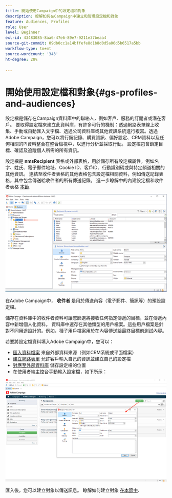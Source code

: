 ```yaml
---
title: 開始使用Campaign中的設定檔和對象
description: 瞭解如何在Campaign中建立和管理設定檔和對象
feature: Audiences, Profiles
role: User
level: Beginner
exl-id: 43483085-8aa6-47e6-89e7-9211e37beaa4
source-git-commit: 09db0cc1a14bffefe8d1b8d0d5a06d5b6517a5bb
workflow-type: tm+mt
source-wordcount: '343'
ht-degree: 20%

---
```


# 開始使用設定檔和對象{#gs-profiles-and-audiences}

設定檔是儲存在Campaign資料庫中的聯絡人，例如客戶、服務的訂閱者或潛在客戶。 要取得設定檔來建立此資料庫，有許多可行的機制：透過網路表單線上收集、手動或自動匯入文字檔、透過公司資料庫或其他資訊系統進行複寫。透過Adobe Campaign，您可以將行銷記錄、購買資訊、偏好設定、CRM資料以及任何相關的PI資料整合在整合檢視中，以進行分析並採取行動。 設定檔包含鎖定目標、確認及追蹤個人所需的所有資訊。



設定檔是 **nmsRecipient** 表格或外部表格，用於儲存所有設定檔屬性，例如名字、姓氏、電子郵件地址、Cookie ID、客戶ID、行動識別碼或與特定頻道相關的其他資訊。 連結至收件者表格的其他表格包含設定檔相關資料，例如傳送記錄表格，其中包含傳送給收件者的所有傳送記錄。 進一步瞭解中的內建設定檔和收件者表格 [本節](../dev/datamodel.md#ootb-profiles).

![](assets/recipients-in-explorer.png)

在Adobe Campaign中， **收件者** 是用於傳送內容（電子郵件、簡訊等）的預設設定檔。

儲存在資料庫中的收件者資料可讓您篩選將接收任何指定傳遞的目標，並在傳遞內容中新增個人化資料。 資料庫中還存在其他類型的用戶檔案。這些用戶檔案是針對不同用途設計的。例如，種子用戶檔案用於在內容傳送給最終目標前測試內容。

若要將設定檔資料填入Adobe Campaign中，您可以：

* [匯入資料檔案](../start/import.md) 來自外部資料來源（例如CRM系統或平面檔案）
* [建立網路表單](../dev/webapps.md) 允許客戶輸入自己的資訊並建立自己的設定檔
* [對應至外部資料庫](../connect/fda.md) 儲存設定檔的位置
* 在使用者端主控台手動輸入設定檔，如下所示：

![](assets/create-profile.png)

<!--You can also select your message audience in an external file: recipients are stored not in the database, but in files. These are known as “external” deliveries. These contacts can be imported or not in Adobe Campaign. [Learn more](external-profiles.md).-->

匯入後，您可以建立對象以傳送訊息。 瞭解如何建立對象 [在本節中](create-audiences.md).